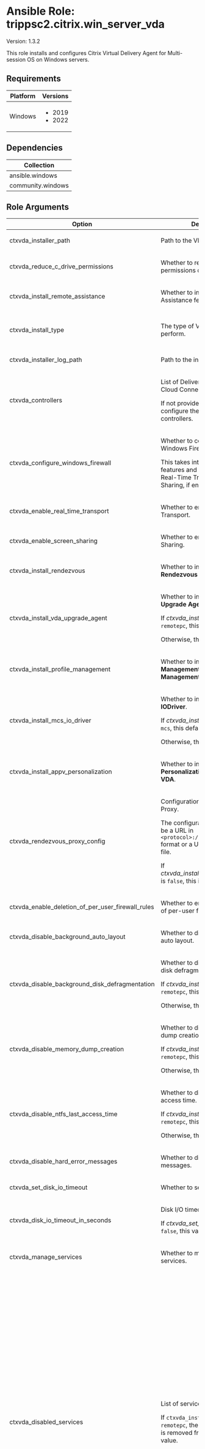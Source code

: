 <!-- BEGIN_ANSIBLE_DOCS -->

# Ansible Role: trippsc2.citrix.win_server_vda
Version: 1.3.2

This role installs and configures Citrix Virtual Delivery Agent for Multi-session OS on Windows servers.

## Requirements

| Platform | Versions |
| -------- | -------- |
| Windows | <ul><li>2019</li><li>2022</li></ul> |

## Dependencies

| Collection |
| ---------- |
| ansible.windows |
| community.windows |

## Role Arguments
|Option|Description|Type|Required|Choices|Default|
|---|---|---|---|---|---|
| ctxvda_installer_path | <p>Path to the VDA installer.</p> | path | yes |  |  |
| ctxvda_reduce_c_drive_permissions | <p>Whether to reduce the permissions on the C drive.</p> | bool | no |  | True |
| ctxvda_install_remote_assistance | <p>Whether to install the Remote Assistance feature.</p> | bool | no |  | True |
| ctxvda_install_type | <p>The type of VDA installation to perform.</p> | str | no | <ul><li>mcs</li><li>pvs</li><li>remotepc</li></ul> | mcs |
| ctxvda_installer_log_path | <p>Path to the installer log.</p> | path | no |  | C:\Windows\Temp\CitrixVDA.log |
| ctxvda_controllers | <p>List of Delivery Controllers (or Cloud Connectors if Citrix DaaS).</p><p>If not provided, the role will not configure the VDA with controllers.</p> | list of 'str' | no |  |  |
| ctxvda_configure_windows_firewall | <p>Whether to configure the Windows Firewall.</p><p>This takes into account optional features and components, like Real-Time Transport and Screen Sharing, if enabled.</p> | bool | no |  | True |
| ctxvda_enable_real_time_transport | <p>Whether to enable Real-Time Transport.</p> | bool | no |  | True |
| ctxvda_enable_screen_sharing | <p>Whether to enable Screen Sharing.</p> | bool | no |  | True |
| ctxvda_install_rendezvous | <p>Whether to install **Citrix Rendezvous V2**.</p> | bool | no |  | False |
| ctxvda_install_vda_upgrade_agent | <p>Whether to install the **Citrix VDA Upgrade Agent**.</p><p>If *ctxvda_install_type* is set to `remotepc`, this defaults to `true`.</p><p>Otherwise, this defaults to `false`.</p> | bool | no |  |  |
| ctxvda_install_profile_management | <p>Whether to install **Citrix Profile Management** and **Citrix Profile Management WMI Plug-in**.</p> | bool | no |  | True |
| ctxvda_install_mcs_io_driver | <p>Whether to install **Citrix MCS IODriver**.</p><p>If *ctxvda_install_type* is set to `mcs`, this defaults to `true`.</p><p>Otherwise, this defaults to `false`.</p> | bool | no |  |  |
| ctxvda_install_appv_personalization | <p>Whether to install **Citrix Personalization for App-V - VDA**.</p> | bool | no |  | False |
| ctxvda_rendezvous_proxy_config | <p>Configuration for Rendezvous Proxy.</p><p>The configuration should either be a URL in `<protocol>://<host>:<port>` format or a URL path to a `.pac` file.</p><p>If *ctxvda_install_rendezvous_proxy* is `false`, this is ignored.</p> | str | no |  |  |
| ctxvda_enable_deletion_of_per_user_firewall_rules | <p>Whether to enable the deletion of per-user firewall rules.</p> | bool | no |  | True |
| ctxvda_disable_background_auto_layout | <p>Whether to disable background auto layout.</p> | bool | no |  | True |
| ctxvda_disable_background_disk_defragmentation | <p>Whether to disable background disk defragmentation.</p><p>If *ctxvda_install_type* is set to `remotepc`, this defaults to `false`.</p><p>Otherwise, this defaults to `true`.</p> | bool | no |  |  |
| ctxvda_disable_memory_dump_creation | <p>Whether to disable memory dump creation.</p><p>If *ctxvda_install_type* is set to `remotepc`, this defaults to `false`.</p><p>Otherwise, this defaults to `true`.</p> | bool | no |  |  |
| ctxvda_disable_ntfs_last_access_time | <p>Whether to disable NTFS last access time.</p><p>If *ctxvda_install_type* is set to `remotepc`, this defaults to `false`.</p><p>Otherwise, this defaults to `true`.</p> | bool | no |  |  |
| ctxvda_disable_hard_error_messages | <p>Whether to disable hard error messages.</p> | bool | no |  | True |
| ctxvda_set_disk_io_timeout | <p>Whether to set disk I/O timeout.</p> | bool | no |  | True |
| ctxvda_disk_io_timeout_in_seconds | <p>Disk I/O timeout in seconds.</p><p>If *ctxvda_set_disk_io_timeout* is `false`, this value is ignored.</p> | int | no |  | 200 |
| ctxvda_manage_services | <p>Whether to manage the Citrix services.</p> | bool | no |  | True |
| ctxvda_disabled_services | <p>List of services to disable.</p><p>If `ctxvda_install_type` is set to `remotepc`, the `Superfetch` service is removed from the default value.</p> | list of dicts of 'ctxvda_disabled_services' options | no |  | [{'display_name': 'AllJoyn Router Service', 'name': 'AJRouter'}, {'display_name': 'Application Layer Gateway Service', 'name': 'ALG'}, {'display_name': 'Bluetooth Audio Gateway Service', 'name': 'BTAGService'}, {'display_name': 'Bluetooth Support Service', 'name': 'bthserv'}, {'display_name': 'Diagnostic Policy Service', 'name': 'DPS'}, {'display_name': 'Diagnostic Service Host', 'name': 'WdiServiceHost'}, {'display_name': 'Diagnostic System Host', 'name': 'WdiSystemHost'}, {'display_name': 'Downloaded Maps Manager', 'name': 'MapsBroker'}, {'display_name': 'Encrypting File System (EFS)', 'name': 'EFS'}, {'display_name': 'Function Discovery Provider Host', 'name': 'fdPHost'}, {'display_name': 'Function Discovery Resource Publication', 'name': 'FDResPub'}, {'display_name': 'Internet Connection Sharing (ICS)', 'name': 'SharedAccess'}, {'display_name': 'Offline Files', 'name': 'CscService'}, {'display_name': 'Payments and NFC/SE Manager', 'name': 'SEMgrSvc'}, {'display_name': 'Secure Socket Tunneling Protocol Service', 'name': 'SstpSvc'}, {'display_name': 'Sensor Monitoring Service', 'name': 'SensrSvc'}, {'display_name': 'Shared PC Account Manager', 'name': 'shpamsvc'}, {'display_name': 'SSDP Discovery', 'name': 'SSDPSRV'}, {'display_name': 'UPnP Device Host', 'name': 'upnphost'}, {'display_name': 'Windows Media Player Network Sharing Service', 'name': 'WMPNetworkSvc'}, {'display_name': 'Windows Mobile Hotspot Service', 'name': 'icssvc'}, {'display_name': 'Superfetch', 'name': 'SysMain'}, {'display_name': 'Windows Error Reporting Service', 'name': 'WerSvc'}] |
| ctxvda_manage_scheduled_tasks | <p>Whether to manage the Citrix scheduled tasks.</p> | bool | no |  | True |
| ctxvda_disabled_scheduled_tasks | <p>List of scheduled tasks to disable.</p><p>If `ctxvda_install_type` is set to `remotepc`, the `Microsoft-Windows-DiskDiagnosticResolver`, `RegIdleBackup`, and `ScheduledDefrag` tasks are removed from the default value.</p> | list of dicts of 'ctxvda_disabled_scheduled_tasks' options | no |  | [{'name': 'AnalyzeSystem', 'path': '\\Microsoft\\Windows\\Power Efficiency Diagnostics'}, {'name': 'BfeOnServiceStartTypeChange', 'path': '\\Microsoft\\Windows\\Windows Filtering Platform'}, {'name': 'Consolidator', 'path': '\\Microsoft\\Windows\\Customer Experience Improvement Program'}, {'name': 'CreateObjectTask', 'path': '\\Microsoft\\Windows\\Shell'}, {'name': 'IndexerAutomaticMaintenance', 'path': '\\Microsoft\\Windows\\Shell'}, {'name': 'MapsToastTask', 'path': '\\Microsoft\\Windows\\Maps'}, {'name': 'Microsoft Compatibility Appraiser', 'path': '\\Microsoft\\Windows\\Application Experience'}, {'name': 'Microsoft-Windows-DiskDiagnosticDataCollector', 'path': '\\Microsoft\\Windows\\DiskDiagnostic'}, {'name': 'Microsoft-Windows-DiskDiagnosticResolver', 'path': '\\Microsoft\\Windows\\DiskDiagnostic'}, {'name': 'MNO Metadata Parser', 'path': '\\Microsoft\\Windows\\Mobile Broadband Accounts'}, {'name': 'MobilityManager', 'path': '\\Microsoft\\Windows\\Ras'}, {'name': 'Notifications', 'path': '\\Microsoft\\Windows\\Location'}, {'name': 'ProactiveScan', 'path': '\\Microsoft\\Windows\\Chkdsk'}, {'name': 'ProcessMemoryDiagnosticEvents', 'path': '\\Microsoft\\Windows\\MemoryDiagnostic'}, {'name': 'ProgramDataUpdater', 'path': '\\Microsoft\\Windows\\Application Experience'}, {'name': 'Proxy', 'path': '\\Microsoft\\Windows\\Autochk'}, {'name': 'QueueReporting', 'path': '\\Microsoft\\Windows\\Windows Error Reporting'}, {'name': 'RegIdleBackup', 'path': '\\Microsoft\\Windows\\Registry'}, {'name': 'ResolutionHost', 'path': '\\Microsoft\\Windows\\WDI'}, {'name': 'RunFullMemoryDiagnostic', 'path': '\\Microsoft\\Windows\\MemoryDiagnostic'}, {'name': 'Scheduled', 'path': '\\Microsoft\\Windows\\Diagnosis'}, {'name': 'ScheduledDefrag', 'path': '\\Microsoft\\Windows\\Defrag'}, {'name': 'ServerManager', 'path': '\\Microsoft\\Windows\\Server Manager'}, {'name': 'StartComponentCleanup', 'path': '\\Microsoft\\Windows\\Servicing'}, {'name': 'StartupAppTask', 'path': '\\Microsoft\\Windows\\Application Experience'}, {'name': 'TPM-Maintenance', 'path': '\\Microsoft\\Windows\\TPM'}, {'name': 'UninstallDeviceTask', 'path': '\\Microsoft\\Windows\\Bluetooth'}, {'name': 'UPnPHostConfig', 'path': '\\Microsoft\\Windows\\UPnP'}, {'name': 'UsbCeip', 'path': '\\Microsoft\\Windows\\Customer Experience Improvement Program'}, {'name': 'VerifyWinRE', 'path': '\\Microsoft\\Windows\\RecoveryEnvironment'}, {'name': 'Windows Defender Cache Maintenance', 'path': '\\Microsoft\\Windows\\Windows Defender'}, {'name': 'Windows Defender Cleanup', 'path': '\\Microsoft\\Windows\\Windows Defender'}, {'name': 'Windows Defender Verification', 'path': '\\Microsoft\\Windows\\Windows Defender'}, {'name': 'UpdateLibrary', 'path': '\\Microsoft\\Windows\\Windows Media Sharing'}, {'name': 'WinSAT', 'path': '\\Microsoft\\Windows\\Maintenance'}, {'name': 'Recovery-Check', 'path': '\\Microsoft\\Windows\\Workplace Join'}] |

### Options for ctxvda_disabled_services
|Option|Description|Type|Required|Choices|Default|
|---|---|---|---|---|---|
| display_name | <p>Display name of the service.</p> | str | yes |  |  |
| name | <p>Name of the service.</p> | str | yes |  |  |

### Options for ctxvda_disabled_scheduled_tasks
|Option|Description|Type|Required|Choices|Default|
|---|---|---|---|---|---|
| name | <p>Name of the scheduled task.</p> | str | yes |  |  |
| path | <p>Path of the scheduled task.</p> | str | yes |  |  |


## License
MIT

## Author and Project Information
Jim Tarpley
<!-- END_ANSIBLE_DOCS -->
